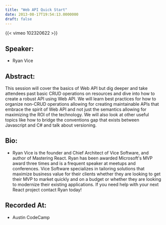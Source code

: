 ```yaml
---
title: "Web API Quick Start"
date: 2013-08-17T19:54:13.0000000
draft: false
---
```


{{< vimeo 102320622 >}}

## Speaker:

 - Ryan Vice

## Abstract:

<p>This session will cover the basics of Web API but dig deeper and take attendees past basic CRUD operations on resources and dive into how to create a robust API using Web API. We will learn best practices for how to organize non-CRUD operations allowing for creating maintainable APIs that embrace the spirit of Web API and not just the semantics allowing for maximizing the ROI of the technology. We will also look at other useful topics like how to bridge the conventions gap that exists between Javascript and C# and talk about versioning.</p>

## Bio:

 - <p>Ryan Vice is the founder and Chief Architect of Vice Software, and author of Mastering React. Ryan has been awarded Microsoft's MVP award three times and is a frequent speaker at meetups and conferences. Vice Software specializes in tailoring solutions that maximize business value for their clients whether they are looking to get their MVP to market quickly and on a budget or whether they are looking to modernize their existing applications. If you need help with your next React project contact Ryan today!</p>

## Recorded At:

 - Austin CodeCamp

